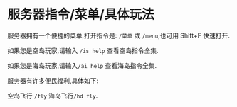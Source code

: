 # 服务器指令/菜单/具体玩法

服务器拥有一个便捷的菜单,打开指令是: `/菜单` 或 `/menu`,也可用 Shift+F 快速打开.

如果您是空岛玩家,请输入 `/is help` 查看空岛指令全集.

如果您是海岛玩家,请输入`/ai help` 查看海岛指令全集.

服务器有许多便民福利,具体如下:

空岛飞行 `/fly` 海岛飞行`/hd fly`.

